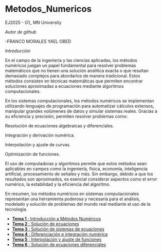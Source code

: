 # Metodos_Numericos


EJ2025 - G1_ MN
University

*Autor de github*

-FRANCO MORALES YAEL OBED 

*Introducción*

En el campo de la ingeniería y las ciencias aplicadas, los métodos numéricos juegan un papel fundamental para resolver problemas matemáticos que no tienen una solución analítica exacta o que resultan demasiado complejos para abordarlos de manera tradicional. Estos métodos consisten en técnicas matemáticas que permiten encontrar soluciones aproximadas a ecuaciones mediante algoritmos computacionales.

En los sistemas computacionales, los métodos numéricos se implementan utilizando lenguajes de programación para automatizar cálculos extensos, manipular grandes volúmenes de datos y simular sistemas reales. Gracias a su eficiencia y precisión, permiten resolver problemas como:

Resolución de ecuaciones algebraicas y diferenciales.

Integración y derivación numérica.

Interpolación y ajuste de curvas.

Optimización de funciones.

El uso de computadoras y algoritmos permite que estos métodos sean aplicables en campos como la ingeniería, física, economía, inteligencia artificial, procesamiento de señales y más. Sin embargo, debido a que los resultados son aproximados, es esencial considerar aspectos como el error numérico, la estabilidad y la eficiencia del algoritmo.

En resumen, los métodos numéricos en sistemas computacionales representan una herramienta poderosa y necesaria para el análisis, modelado y solución de problemas del mundo real mediante el uso de la tecnología.
- [**Tema 1** : Introducción a Métodos Numéricos](Tema1.md)
- [**Tema 2** : Solución de ecuaciones](Tema2.md)
- [**Tema 3** : Solución de sistemas de ecuaciones](Tema3.md)
- [**Tema 4** : Diferenciación e integración numérica](Tema4.md)
- [**Tema 5** : Interpolación y ajuste de funciones](Tema5.md)
- [**Tema 6** : Solución de ecuaciones diferenciales](Tema6.md)
